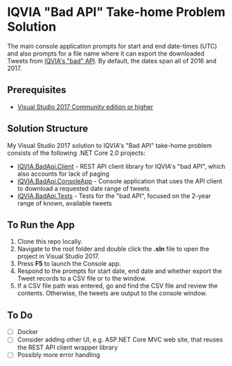 # IQVIA "Bad API" Take-home Problem Solution

The main console application prompts for start and end date-times (UTC) and also prompts for a file name where it can export the downloaded Tweets from [IQVIA's "bad" API](https://badapi.iqvia.io/swagger/). By default, the dates span all of 2016 and 2017.

## Prerequisites
- [Visual Studio 2017 Community edition or higher](https://www.visualstudio.com/downloads/)

## Solution Structure
My Visual Studio 2017 solution to IQVIA's "Bad API" take-home problem consists of the following .NET Core 2.0 projects:

- [IQVIA.BadApi.Client](https://github.com/paultorvik/iqvia-badapi/tree/master/IQVIA.BadApi.Client) - REST API client library for IQVIA's "bad API", which also accounts for lack of paging
- [IQVIA.BadApi.ConsoleApp](https://github.com/paultorvik/iqvia-badapi/tree/master/IQVIA.BadApi.ConsoleApp) - Console application that uses the API client to download a requested date range of tweets
- [IQVIA.BadApi.Tests](https://github.com/paultorvik/iqvia-badapi/tree/master/IQVIA.BadApi.Tests) - Tests for the "bad API", focused on the 2-year range of known, available tweets

## To Run the App

1. Clone this repo locally.
2. Navigate to the root folder and double click the **.sln** file to open the project in Visual Studio 2017.
3. Press **F5** to launch the Console app.
4. Respond to the prompts for start date, end date and whether export the Tweet records to a CSV file or to the window.
5. If a CSV file path was entered, go and find the CSV file and review the contents.
Otherwise, the tweets are output to the console window.

## To Do
- [ ] Docker
- [ ] Consider adding other UI, e.g. ASP.NET Core MVC web site, that reuses the REST API client wrapper library
- [ ] Possibly more error handling
